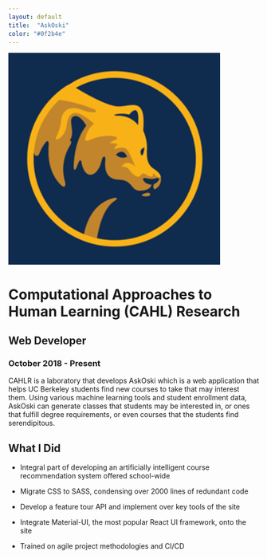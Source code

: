 ```yaml
---
layout: default
title:  "AskOski"
color: "#0f2b4e"
---
```


![AskOski](/img/askoski-logo.png)

# Computational Approaches to Human Learning (CAHL) Research

## Web Developer

### October 2018 - Present

CAHLR is a laboratory that develops AskOski which is a web application that helps UC Berkeley students find new courses to take that may interest them. Using various machine learning tools and student enrollment data, AskOski can generate classes that students may be interested in, or ones that fulfill degree requirements, or even courses that the students find serendipitous.

## What I Did

* Integral part of developing an artificially intelligent course recommendation system offered school-wide

* Migrate CSS to SASS, condensing over 2000 lines of redundant code

* Develop a feature tour API and implement over key tools of the site

* Integrate Material-UI, the most popular React UI framework, onto the site

* Trained on agile project methodologies and CI/CD
